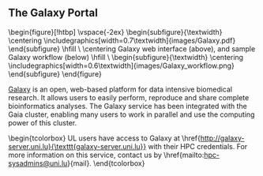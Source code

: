 ## The Galaxy Portal

\begin{figure}[!htbp]
  \vspace{-2ex}
  \begin{subfigure}{\textwidth}
    \centering
    \includegraphics[width=0.7\textwidth]{images/Galaxy.pdf}
  \end{subfigure}
  \hfill \\
  \centering
  Galaxy web interface (above), and sample Galaxy workflow (below)
  \hfill \\
  \begin{subfigure}{\textwidth}
    \centering
    \includegraphics[width=0.6\textwidth]{images/Galaxy_workflow.png}
  \end{subfigure}
  \end{figure}

[Galaxy](http://galaxyproject.org) is an open, web-based platform for data intensive biomedical research. It allows users to easily perform, reproduce and share complete bioinformatics analyses.
The Galaxy service has been integrated with the Gaia cluster, enabling many users to work in parallel and use the computing power of this cluster.

\begin{tcolorbox}
UL users have access to Galaxy at \href{http://galaxy-server.uni.lu}{\texttt{galaxy-server.uni.lu}} with their HPC credentials. For more information on this service, contact us by \href{mailto:hpc-sysadmins@uni.lu}{mail}.
\end{tcolorbox}
